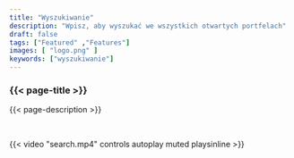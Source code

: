 ```yaml
---
title: "Wyszukiwanie"
description: "Wpisz, aby wyszukać we wszystkich otwartych portfelach"
draft: false
tags: ["Featured" ,"Features"]
images: [ "logo.png" ]
keywords: ["wyszukiwanie"]
---
```






### {{< page-title >}} 
{{< page-description >}} 

<br>



{{< video "search.mp4" controls  autoplay muted playsinline >}}